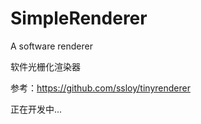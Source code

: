 
# SimpleRenderer

A software renderer

软件光栅化渲染器


参考：https://github.com/ssloy/tinyrenderer

正在开发中...
